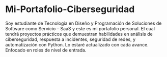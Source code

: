 # Mi-Portafolio-Ciberseguridad
Soy estudiante de Tecnología en Diseño y Programación de Soluciones de Software como Servicio – SaaS y este es mi portafolio personal. El cual tendrá proyectos prácticos que demuestran habilidades en análisis de ciberseguridad, respuesta a incidentes, seguridad de redes, y automatización con Python. Lo estaré actualizado con cada avance. Enfocado en roles de nivel de entrada.
